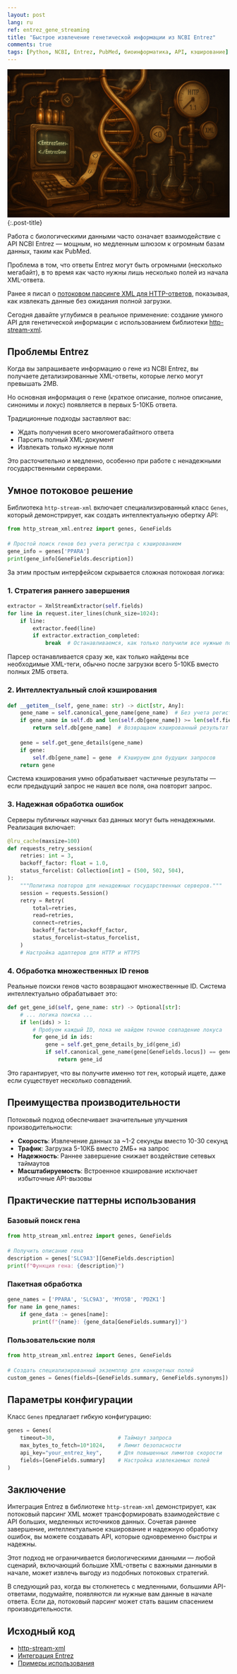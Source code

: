 ```yaml
---
layout: post
lang: ru
ref: entrez_gene_streaming
title: "Быстрое извлечение генетической информации из NCBI Entrez"
comments: true
tags: [Python, NCBI, Entrez, PubMed, биоинформатика, API, кэширование]
---
```


![](/images/dna-helix-streaming.png){:.post-title}

Работа с биологическими данными часто означает взаимодействие с API NCBI Entrez — мощным, но медленным шлюзом к огромным базам данных, 
таким как PubMed. 

Проблема в том, что ответы Entrez могут быть огромными (несколько мегабайт), в то время как часто нужны лишь несколько полей 
из начала XML-ответа.

Ранее я писал о [потоковом парсинге XML для HTTP-ответов](https://sorokin.engineer/posts/ru/xml_streaming_chunks_load.html), показывая, как извлекать данные без ожидания полной загрузки. 

Сегодня давайте углубимся в реальное применение: создание умного API для генетической информации с использованием библиотеки 
[http-stream-xml](https://pypi.org/project/http-stream-xml/).

## Проблемы Entrez

Когда вы запрашиваете информацию о гене из NCBI Entrez, вы получаете детализированные XML-ответы, которые легко могут превышать 2MB. 

Но основная информация о гене (краткое описание, полное описание, синонимы и локус) появляется в первых 5-10КБ ответа.

Традиционные подходы заставляют вас:
- Ждать получения всего многомегабайтного ответа
- Парсить полный XML-документ
- Извлекать только нужные поля

Это расточительно и медленно, особенно при работе с ненадежными государственными серверами.

## Умное потоковое решение

Библиотека `http-stream-xml` включает специализированный класс `Genes`, который демонстрирует, как создать интеллектуальную обертку API:

```python
from http_stream_xml.entrez import genes, GeneFields

# Простой поиск генов без учета регистра с кэшированием
gene_info = genes['PPARA']
print(gene_info[GeneFields.description])
```

За этим простым интерфейсом скрывается сложная потоковая логика:

### 1. Стратегия раннего завершения

```python
extractor = XmlStreamExtractor(self.fields)
for line in request.iter_lines(chunk_size=1024):
    if line:
        extractor.feed(line)
        if extractor.extraction_completed:
            break  # Останавливаемся, как только получили все нужные поля
```

Парсер останавливается сразу же, как только найдены все необходимые XML-теги, обычно после загрузки всего 5-10КБ вместо полных 
2МБ ответа.

### 2. Интеллектуальный слой кэширования

```python
def __getitem__(self, gene_name: str) -> dict[str, Any]:
    gene_name = self.canonical_gene_name(gene_name)  # Без учета регистра
    if gene_name in self.db and len(self.db[gene_name]) >= len(self.fields):
        return self.db[gene_name]  # Возвращаем кэшированный результат

    gene = self.get_gene_details(gene_name)
    if gene:
        self.db[gene_name] = gene  # Кэшируем для будущих запросов
    return gene
```

Система кэширования умно обрабатывает частичные результаты — если предыдущий запрос не нашел все поля, она повторит запрос.

### 3. Надежная обработка ошибок

Серверы публичных научных баз данных могут быть ненадежными. Реализация включает:

```python
@lru_cache(maxsize=100)
def requests_retry_session(
    retries: int = 3,
    backoff_factor: float = 1.0,
    status_forcelist: Collection[int] = (500, 502, 504),
):
    """Политика повторов для ненадежных государственных серверов."""
    session = requests.Session()
    retry = Retry(
        total=retries,
        read=retries,
        connect=retries,
        backoff_factor=backoff_factor,
        status_forcelist=status_forcelist,
    )
    # Настройка адаптеров для HTTP и HTTPS
```

### 4. Обработка множественных ID генов

Реальные поиски генов часто возвращают множественные ID. Система интеллектуально обрабатывает это:

```python
def get_gene_id(self, gene_name: str) -> Optional[str]:
    # ... логика поиска ...
    if len(ids) > 1:
        # Пробуем каждый ID, пока не найдем точное совпадение локуса
        for gene_id in ids:
            gene = self.get_gene_details_by_id(gene_id)
            if self.canonical_gene_name(gene[GeneFields.locus]) == gene_name:
                return gene_id
```

Это гарантирует, что вы получите именно тот ген, который ищете, даже если существует несколько совпадений.

## Преимущества производительности

Потоковый подход обеспечивает значительные улучшения производительности:

- **Скорость**: Извлечение данных за ~1-2 секунды вместо 10-30 секунд
- **Трафик**: Загрузка 5-10КБ вместо 2МБ+ на запрос
- **Надежность**: Раннее завершение снижает воздействие сетевых таймаутов
- **Масштабируемость**: Встроенное кэширование исключает избыточные API-вызовы

## Практические паттерны использования

### Базовый поиск гена
```python
from http_stream_xml.entrez import genes, GeneFields

# Получить описание гена
description = genes['SLC9A3'][GeneFields.description]
print(f"Функция гена: {description}")
```

### Пакетная обработка
```python
gene_names = ['PPARA', 'SLC9A3', 'MYO5B', 'PDZK1']
for name in gene_names:
    if gene_data := genes[name]:
        print(f"{name}: {gene_data[GeneFields.summary]}")
```

### Пользовательские поля
```python
from http_stream_xml.entrez import Genes, GeneFields

# Создать специализированный экземпляр для конкретных полей
custom_genes = Genes(fields=[GeneFields.summary, GeneFields.synonyms])
```

## Параметры конфигурации

Класс `Genes` предлагает гибкую конфигурацию:

```python
genes = Genes(
    timeout=30,                    # Таймаут запроса
    max_bytes_to_fetch=10*1024,    # Лимит безопасности
    api_key="your_entrez_key",     # Для повышенных лимитов скорости
    fields=[GeneFields.summary]    # Настройка извлекаемых полей
)
```

## Заключение

Интеграция Entrez в библиотеке `http-stream-xml` демонстрирует, как потоковый парсинг XML может трансформировать взаимодействие 
с API больших, медленных источников данных. 
Сочетая раннее завершение, интеллектуальное кэширование и надежную обработку ошибок, вы можете создавать API, 
которые одновременно быстры и надежны.

Этот подход не ограничивается биологическими данными — любой сценарий, включающий большие XML-ответы с важными данными в начале, 
может извлечь выгоду из подобных потоковых стратегий.

В следующий раз, когда вы столкнетесь с медленными, большими API-ответами, подумайте, появляются ли нужные вам данные в начале ответа. 
Если да, потоковый парсинг может стать вашим спасением производительности.

## Исходный код

- [http-stream-xml](https://github.com/andgineer/http-stream-xml)
- [Интеграция Entrez](https://github.com/andgineer/http-stream-xml/blob/master/src/http_stream_xml/entrez.py)
- [Примеры использования](https://github.com/andgineer/http-stream-xml/tree/master/src/http_stream_xml/examples)